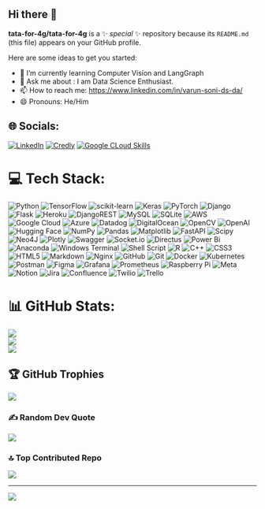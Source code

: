 ## Hi there 👋
**tata-for-4g/tata-for-4g** is a ✨ _special_ ✨ repository because its `README.md` (this file) appears on your GitHub profile.

Here are some ideas to get you started:

- 🌱 I’m currently learning Computer Vision and LangGraph
- 💬 Ask me about : I am Data Science Enthusiast.
- 📫 How to reach me: https://www.linkedin.com/in/varun-soni-ds-da/
- 😄 Pronouns: He/Him


## 🌐 Socials:
[![LinkedIn](https://img.icons8.com/fluency/50/linkedin.png)](https://linkedin.com/in/https://www.linkedin.com/in/varun-soni-ds-da/)  [![Credly](https://img.icons8.com/color/48/credly.png)](https://www.credly.com/users/varun-soni-ai)  [![Google CLoud Skills](https://img.icons8.com/color/48/google-cloud.png)](https://www.cloudskillsboost.google/public_profiles/dffb97c5-f739-4934-8190-afe05e14e17f)

# 💻 Tech Stack:
![Python](https://img.icons8.com/color/48/python.png)  ![TensorFlow](https://img.icons8.com/color/48/tensorflow.png)  ![scikit-learn](https://img.shields.io/badge/scikit--learn-%23F7931E.svg?style=for-the-badge&logo=scikit-learn&logoColor=white)  ![Keras](https://img.shields.io/badge/Keras-%23D00000.svg?style=for-the-badge&logo=Keras&logoColor=white)  ![PyTorch](https://img.shields.io/badge/PyTorch-%23EE4C2C.svg?style=for-the-badge&logo=PyTorch&logoColor=white)  ![Django](https://img.icons8.com/color/48/django.png)  ![Flask](https://img.icons8.com/ios-filled/50/FFFFFF/flask.png)  ![Heroku](https://img.icons8.com/color/48/heroku.png)  ![DjangoREST](https://img.shields.io/badge/DJANGO-REST-ff1709?style=for-the-badge&logo=django&logoColor=white&color=ff1709&labelColor=gray)  ![MySQL](https://img.shields.io/badge/mysql-4479A1.svg?style=for-the-badge&logo=mysql&logoColor=white)  ![SQLite](https://img.icons8.com/ios/50/sqlite.png)  ![AWS](https://img.icons8.com/windows/32/FFFFFF/amazon-web-services.png)  ![Google Cloud](https://img.icons8.com/color/48/google-cloud.png)  ![Azure](https://img.icons8.com/fluency/50/azure-1.png)  ![Datadog](https://img.shields.io/badge/datadog-%23632CA6.svg?style=for-the-badge&logo=datadog&logoColor=white)  ![DigitalOcean](https://img.icons8.com/ios-filled/50/FFFFFF/digitalocean.png)  ![OpenCV](https://img.icons8.com/color/48/opencv.png)  ![OpenAI](https://img.icons8.com/fluency/50/chatgpt--v2.png)  ![Hugging Face](https://img.icons8.com/fluency/50/hugging-face_app.png)  ![NumPy](https://img.icons8.com/color/48/numpy.png)  ![Pandas](https://img.icons8.com/color/48/pandas.png)  ![Matplotlib](https://img.shields.io/badge/Matplotlib-%23ffffff.svg?style=for-the-badge&logo=Matplotlib&logoColor=black)  ![FastAPI](https://img.shields.io/badge/FastAPI-005571?style=for-the-badge&logo=fastapi)  ![Scipy](https://img.shields.io/badge/SciPy-%230C55A5.svg?style=for-the-badge&logo=scipy&logoColor=%white)  ![Neo4J](https://img.shields.io/badge/Neo4j-008CC1?style=for-the-badge&logo=neo4j&logoColor=white)  ![Plotly](https://img.shields.io/badge/Plotly-%233F4F75.svg?style=for-the-badge&logo=plotly&logoColor=white)  ![Swagger](https://img.icons8.com/color/48/cloud-function.png)  ![Socket.io](https://img.shields.io/badge/Socket.io-black?style=for-the-badge&logo=socket.io&badgeColor=010101)  ![Directus](https://img.shields.io/badge/directus-%2364f.svg?style=for-the-badge&logo=directus&logoColor=white)  ![Power Bi](https://img.icons8.com/color/48/power-bi-2021.png)  ![Anaconda](https://img.icons8.com/fluency/50/anaconda--v2.png)  ![Windows Terminal](https://img.icons8.com/fluency/50/console.png)  ![Shell Script](https://img.shields.io/badge/shell_script-%23121011.svg?style=for-the-badge&logo=gnu-bash&logoColor=white)  ![R](https://img.icons8.com/fluency/50/r-project.png)  ![C++](https://img.icons8.com/fluency/50/c-plus-plus-logo.png)  ![CSS3](https://img.icons8.com/pulsar-gradient/48/css.png)  ![HTML5](https://img.icons8.com/color/48/html-5--v1.png)  ![Markdown](https://img.shields.io/badge/markdown-%23000000.svg?style=for-the-badge&logo=markdown&logoColor=white)  ![Nginx](https://img.shields.io/badge/nginx-%23009639.svg?style=for-the-badge&logo=nginx&logoColor=white)  ![GitHub](https://img.icons8.com/ios-glyphs/30/FFFFFF/github.png)  ![Git](https://img.icons8.com/color/48/git.png)  ![Docker](https://img.icons8.com/fluency/50/docker.png)  ![Kubernetes](https://img.icons8.com/color/48/kubernetes.png)  
![Postman](https://img.shields.io/badge/Postman-FF6C37?style=for-the-badge&logo=postman&logoColor=white)  ![Figma](https://img.icons8.com/fluency/50/figma.png)  ![Grafana](https://img.icons8.com/fluency/50/grafana.png)  ![Prometheus](https://img.icons8.com/fluency/50/prometheus-app.png) ![Raspberry Pi](https://img.shields.io/badge/-RaspberryPi-C51A4A?style=for-the-badge&logo=Raspberry-Pi)  ![Meta](https://img.icons8.com/fluency/50/meta.png)  ![Notion](https://img.icons8.com/ios/50/notion.png)  ![Jira](https://img.icons8.com/color/48/jira.png)  ![Confluence](https://img.icons8.com/fluency/50/confluence.png)  ![Twilio](https://img.icons8.com/external-tal-revivo-color-tal-revivo/48/external-twilio-is-a-cloud-communications-platform-as-a-service-company-logo-color-tal-revivo.png)  ![Trello](https://img.icons8.com/color/48/trello.png)

# 📊 GitHub Stats:
![](https://github-readme-stats.vercel.app/api?username=tata-for-4g&theme=dark&hide_border=false&include_all_commits=false&count_private=false)<br/>
![](https://github-readme-streak-stats.herokuapp.com/?user=tata-for-4g&theme=dark&hide_border=false)<br/>
![](https://github-readme-stats.vercel.app/api/top-langs/?username=tata-for-4g&theme=dark&hide_border=false&include_all_commits=false&count_private=false&layout=compact)

## 🏆 GitHub Trophies
![](https://github-profile-trophy.vercel.app/?username=tata-for-4g&theme=radical&no-frame=false&no-bg=true&margin-w=4)

### ✍️ Random Dev Quote
![](https://quotes-github-readme.vercel.app/api?type=horizontal&theme=radical)

### 🔝 Top Contributed Repo
![](https://github-contributor-stats.vercel.app/api?username=tata-for-4g&limit=5&theme=dark&combine_all_yearly_contributions=true)

---
[![](https://visitcount.itsvg.in/api?id=tata-for-4g&icon=0&color=0)](https://visitcount.itsvg.in)

<!-- Proudly created with GPRM ( https://gprm.itsvg.in ) -->
